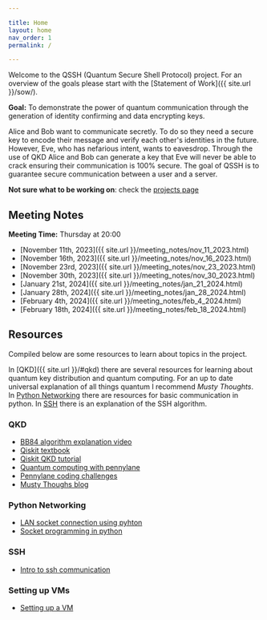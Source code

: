 ```yaml
---

title: Home
layout: home
nav_order: 1
permalink: /

---
```


Welcome to the QSSH (Quantum Secure Shell Protocol) project. For an overview of the goals please start with the [Statement of Work]({{ site.url }}/sow/). 

**Goal:** To demonstrate the power of quantum communication through the generation of identity confirming and data encrypting keys.

Alice and Bob want to communicate secretly. To do so they need a secure key to encode their message and verify each other's identities in the future. However, Eve, who has nefarious intent, wants to eavesdrop. Through the use of QKD Alice and Bob can generate a key that Eve will never be able to crack ensuring their communication is 100% secure. The goal of QSSH is to guarantee secure communication between a user and a server. 

__Not sure what to be working on__: check the [projects page](https://github.com/users/st4eve/projects/1/views/3?layout=table)

## Meeting Notes
**Meeting Time:** Thursday at 20:00

- [November 11th, 2023]({{ site.url }}/meeting_notes/nov_11_2023.html)
- [November 16th, 2023]({{ site.url }}/meeting_notes/nov_16_2023.html)
- [November 23rd, 2023]({{ site.url }}/meeting_notes/nov_23_2023.html)
- [November 30th, 2023]({{ site.url }}/meeting_notes/nov_30_2023.html)
- [January 21st, 2024]({{ site.url }}/meeting_notes/jan_21_2024.html)
- [January 28th, 2024]({{ site.url }}/meeting_notes/jan_28_2024.html)
- [February 4th, 2024]({{ site.url }}/meeting_notes/feb_4_2024.html)
- [February 18th, 2024]({{ site.url }}/meeting_notes/feb_18_2024.html)

## Resources
Compiled below are some resources to learn about topics in the project. 

In [QKD]({{ site.url }}/#qkd) there are several resources for learning about quantum key distribution and quantum computing. For an up to date universal explanation of all things quantum I recommend _Musty Thoughts_. In [Python Networking](#python-networking) there are resources for basic communication in python. In [SSH](#ssh) there is an explanation of the SSH algorithm.

### QKD

- [BB84 algorithm explanation video](https://www.youtube.com/watch?v=2kdRuqvIaww)
- [Qiskit textbook](https://learning.quantum-computing.ibm.com/catalog)
- [Qiskit QKD tutorial](https://learn.qiskit.org/course/ch-algorithms/quantum-key-distribution)
- [Quantum computing with pennylane](https://pennylane.ai/qml/quantum-computing/)
- [Pennylane coding challenges](https://pennylane.ai/challenges/)
- [Musty Thoughs blog](https://www.mustythoughts.com)

### Python Networking

- [LAN socket connection using pyhton](https://www.siglenteu.com/application-note/open-socket-lan-connection-using-python/)
- [Socket programming in python](https://realpython.com/python-sockets/)

### SSH
- [Intro to ssh communication](https://www.youtube.com/watch?v=5JvLV2-ngCI)

### Setting up VMs
- [Setting up a VM]({{site.url}}/vm_setup.html)
